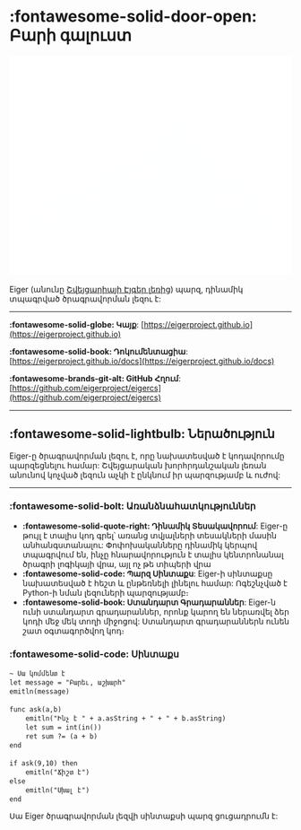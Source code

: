 # __:fontawesome-solid-door-open: Բարի գալուստ__

<img alt="Eigerlang logo" src="../logo.png" id = "main-logo-ei">

Eiger (անունը [Շվեյցարիայի Էյգեր լեռից](https://en.wikipedia.org/wiki/Eiger)) պարզ, դինամիկ տպագրված ծրագրավորման լեզու է:

---

__:fontawesome-solid-globe: Կայք__: [https://eigerproject.github.io](https://eigerproject.github.io)

__:fontawesome-solid-book: Դոկումենտացիա__: [https://eigerproject.github.io/docs](https://eigerproject.github.io/docs)

__:fontawesome-brands-git-alt: GitHub Հղում__: [https://github.com/eigerproject/eigercs](https://github.com/eigerproject/eigercs)

---

## __:fontawesome-solid-lightbulb: Ներածություն__
Eiger-ը ծրագրավորման լեզու է, որը նախատեսված է կոդավորումը պարզեցնելու համար: Շվեյցարական խորհրդանշական լեռան անունով կոչված լեզուն աչկի է ընկնում իր պարզությամբ և ուժով:

--- 

### __:fontawesome-solid-bolt: Առանձնահատկություններ__

- __:fontawesome-solid-quote-right: Դինամիկ Տեսակավորում__: Eiger-ը թույլ է տալիս կոդ գրել՝ առանց տվյալների տեսակների մասին անհանգստանալու: Փոփոխականները դինամիկ կերպով տպագրվում են, ինչը հնարավորություն է տալիս կենտրոնանալ ծրագրի լոգիկայի վրա, այլ ոչ թե տիպերի վրա
- __:fontawesome-solid-code: Պարզ Սինտաքս__: Eiger-ի սինտաքսը նախատեսված է հեշտ և ընթեռնելի լինելու համար: Ոգեշնչված է Python-ի նման լեզուների պարզությամբ։
- __:fontawesome-solid-book: Ստանդարտ Գրադարաններ__: Eiger-ն ունի ստանդարտ գրադարաններ, որոնք կարող են ներառվել ձեր կոդի մեջ մեկ տողի միջոցով: Ստանդարտ գրադարաններն ունեն շատ օգտագործվող կոդ։

### __:fontawesome-solid-code: Սինտաքս__
```eiger
~ Սա կոմմենտ է
let message = "Բարեւ, աշխարհ"
emitln(message)

func ask(a,b)
    emitln("Ինչ է " + a.asString + " + " + b.asString)
    let sum = int(in())
    ret sum ?= (a + b)
end

if ask(9,10) then
    emitln("Ճիշտ է")
else
    emitln("Սխալ է")
end
```
Սա Eiger ծրագրավորման լեզվի սինտաքսի պարզ ցուցադրումն է: